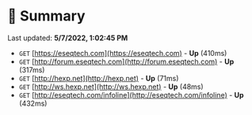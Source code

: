 # 📖 Summary
Last updated: **5/7/2022, 1:02:45 PM**

- `GET` [https://eseqtech.com](https://eseqtech.com) - **Up** (410ms)
- `GET` [http://forum.eseqtech.com](http://forum.eseqtech.com) - **Up** (317ms)
- `GET` [http://hexp.net](http://hexp.net) - **Up** (71ms)
- `GET` [http://ws.hexp.net](http://ws.hexp.net) - **Up** (48ms)
- `GET` [http://eseqtech.com/infoline](http://eseqtech.com/infoline) - **Up** (432ms)
